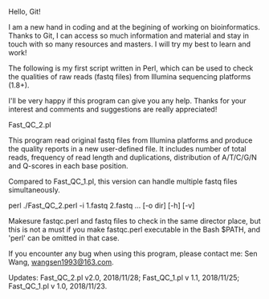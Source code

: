 Hello, Git!

I am a new hand in coding and at the begining of working on bioinformatics. Thanks to Git, I can access so much information and material and stay in touch with so many resources and masters. I will try my best to learn and work!

The following is my first script written in Perl, which can be used to check the qualities of raw reads (fastq files) from Illumina sequencing platforms (1.8+).

I'll be very happy if this program can give you any help.
Thanks for your interest and comments and suggestions are really appreciated!

Fast_QC_2.pl

This program read original fastq files from Illumina platforms and produce the quality reports in a new user-defined file.
It includes number of total reads, frequency of read length and duplications, distribution of A/T/C/G/N and Q-scores in each base position.

Compared to Fast_QC_1.pl, this version can handle multiple fastq files simultaneously.

perl ./Fast_QC_2.perl -i 1.fastq 2.fastq ... [-o dir] [-h] [-v]

Makesure fastqc.perl and fastq files to check in the same director place, but this is not a must if you make fastqc.perl executable in the Bash $PATH, and 'perl' can be omitted in that case.

If you encounter any bug when using this program, please contact me:
Sen Wang, wangsen1993@163.com.

Updates:
Fast_QC_2.pl v2.0, 2018/11/28;
Fast_QC_1.pl v 1.1, 2018/11/25;
Fast_QC_1.pl v 1.0, 2018/11/23.
